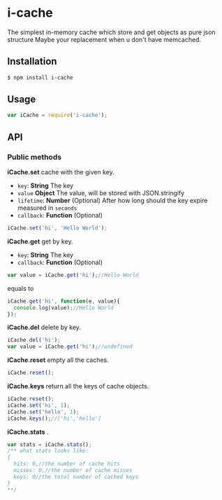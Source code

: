 # i-cache

The simplest in-memory cache which store and get objects as pure json structure
Maybe your replacement when u don't have memcached.

## Installation

```bash
$ npm install i-cache
```

## Usage
```js
var iCache = require('i-cache');
```

## API

### Public methods

**iCache.set** cache with the given key.

* `key`: **String** The key
* `value` **Object** The value, will be stored with JSON.stringify
* `lifetime`: **Number** (Optional) After how long should the key expire measured in `seconds`
* `callback`: **Function** (Optional) 

```js
iCache.set('hi', 'Hello World');
```

**iCache.get** get by key.

* `key`: **String** The key
* `callback`: **Function** (Optional) 

```js
var value = iCache.get('hi');//Hello World
```

equals to

```js
iCache.get('hi', function(e, value){
  console.log(value);//Hello World
});
```

**iCache.del** delete by key.
```js
iCache.del('hi');
var value = iCache.get('hi');//undefined
```

**iCache.reset** empty all the caches.
```js
iCache.reset();
```

**iCache.keys** return all the keys of cache objects.
```js
iCache.reset();
iCache.set('hi', 1);
iCache.set('hello', 1);
iCache.keys();//['hi','hello']
```

**iCache.stats** .
```js
var stats = iCache.stats();
/** what stats looks like:
{
  hits: 0,//the number of cache hits
  misses: 0,//the number of cache misses
  keys: 0//the total number of cached keys 
}
**/
```
